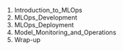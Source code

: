 1. Introduction_to_MLOps
2. MLOps_Development
3. MLOps_Deployment
4. Model_Monitoring_and_Operations
5. Wrap-up